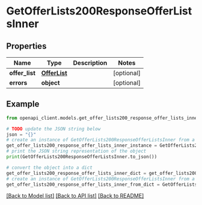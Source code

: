# GetOfferLists200ResponseOfferListsInner


## Properties

Name | Type | Description | Notes
------------ | ------------- | ------------- | -------------
**offer_list** | [**OfferList**](OfferList.md) |  | [optional] 
**errors** | **object** |  | [optional] 

## Example

```python
from openapi_client.models.get_offer_lists200_response_offer_lists_inner import GetOfferLists200ResponseOfferListsInner

# TODO update the JSON string below
json = "{}"
# create an instance of GetOfferLists200ResponseOfferListsInner from a JSON string
get_offer_lists200_response_offer_lists_inner_instance = GetOfferLists200ResponseOfferListsInner.from_json(json)
# print the JSON string representation of the object
print(GetOfferLists200ResponseOfferListsInner.to_json())

# convert the object into a dict
get_offer_lists200_response_offer_lists_inner_dict = get_offer_lists200_response_offer_lists_inner_instance.to_dict()
# create an instance of GetOfferLists200ResponseOfferListsInner from a dict
get_offer_lists200_response_offer_lists_inner_from_dict = GetOfferLists200ResponseOfferListsInner.from_dict(get_offer_lists200_response_offer_lists_inner_dict)
```
[[Back to Model list]](../README.md#documentation-for-models) [[Back to API list]](../README.md#documentation-for-api-endpoints) [[Back to README]](../README.md)


